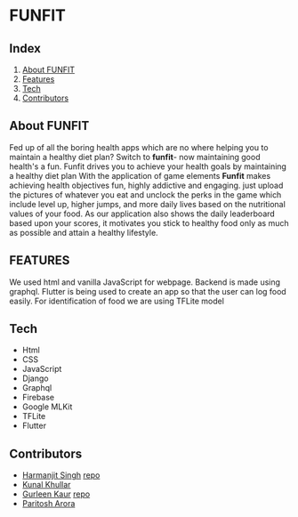 # FUNFIT

## Index

1. [About FUNFIT](#about-makeathon)
2. [Features](#features)
3. [Tech](#tech)
4. [Contributors](#contributors)

## About FUNFIT

Fed up of all the boring health apps which are no where helping you to maintain a healthy diet plan?
Switch to **funfit**- now maintaining good health's a fun.
Funfit drives you to achieve your health goals by maintaining a healthy diet plan
With the application of game elements **Funfit** makes achieving health objectives fun, highly addictive and engaging.
just upload the pictures of whatever you eat and unclock the perks in the game which include level up, higher jumps, and more daily lives based on the nutritional values of your food.
As our application also shows the daily leaderboard based upon your scores, it motivates you stick to healthy food only as much as possible and attain a healthy lifestyle.

## FEATURES

We used html and vanilla JavaScript for webpage. Backend is made using graphql. Flutter is being used to create an app so that the user can log food easily. For identification of food we are using TFLite model

## Tech

- Html
- CSS
- JavaScript
- Django
- Graphql
- Firebase
- Google MLKit
- TFLite
- Flutter

## Contributors

- [Harmanjit Singh](https://github.com/Harmanjit14) [repo](https://github.com/Harmanjit14/food-scanner-ML)
- [Kunal Khullar](https://github.com/Kunal-Khullar)
- [Gurleen Kaur](https://github.com/gurleen-kaur1313) [repo](https://github.com/gurleen-kaur1313/health_backend)
- [Paritosh Arora](https://github.com/CLASHERBROs)
